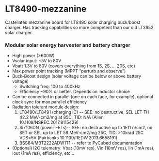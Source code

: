 # LT8490-mezzanine
Castellated mezzanine board for LT8490 solar charging buck/boost charger.
Has tracking capabilities so more competent than our old LT3652 solar charger.

### Modular solar energy harvester and battery charger
- High power (>600W)
- Vsolar input: ~5V to 80V
- Vbatt 1.3V to 80V (covers everything from 1S, 2S, ... 20S, etc)
- Max power point tracking (MPPT "perturb and observe")
- Buck-Boost design (solar voltage can be below or above battery voltage)
  - Switching freq: 100 to 400kHz
  - Efficiency ~90% or better. Depends on inductor choice
- Can be connected in parallel (one on each face, for example), optional clock sync for max parallel efficiency
- Radiation tolerant module design:
  1. LT8490/LT8491 (charging IC) -- SEE: no destructive, SEL LET TH 42.2 MeV-cm2/mg at 85C, TID: N/A (Allen 10.1109/NSREC.2017.8115429)
  2. Si7106DN (power FETs)-- SEE: no destructive up to 1E11 n/cm2, no SET or SEL up to LET 58 MeV-cm2/mg 25C, TID: >10krad 25C VDS=5V (Fairbanks 10.1109/REDW.2013.6658191)
  3. BSS84/MBT2222ADW1T1 -- refer to PyCubed documentation
- (Optional) I2C telemetry: Vbat (10mV res), Vin (10mV res), Iin (1mA res), Iout (1mA res), efficiency, etc...


